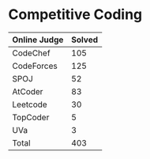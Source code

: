 # Competitive Coding
|Online Judge|Solved|
|------ | ------|
|CodeChef | 105 |  
|CodeForces | 125 |  
|SPOJ | 52 |  
|AtCoder | 83 |  
|Leetcode | 30 |  
|TopCoder | 5 |  
|UVa | 3 |  
|Total | 403 |